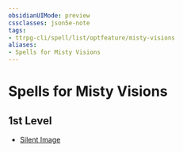 ```yaml
---
obsidianUIMode: preview
cssclasses: json5e-note
tags:
- ttrpg-cli/spell/list/optfeature/misty-visions
aliases:
- Spells for Misty Visions
---
```

# Spells for Misty Visions

## 1st Level

- [Silent Image](/3-Mechanics/CLI/spells/silent-image-xphb.md "XPHB")